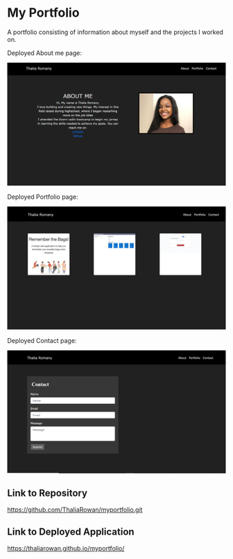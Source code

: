 

# My Portfolio

A portfolio consisting of information about myself and the projects I worked on.
 
Deployed About me page:
 
 ![](./src/assets/sc1.png)
 
 
 
 
Deployed Portfolio page:
 
 ![](./src/assets/sc2.png)
 
Deployed Contact page:
 
 ![](./src/assets/sc3.png)


## Link to Repository
 https://github.com/ThaliaRowan/myportfolio.git

## Link to Deployed Application
https://thaliarowan.github.io/myportfolio/
 
 
 
 

